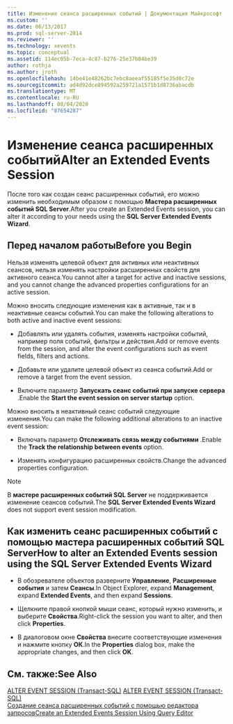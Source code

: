 ```yaml
---
title: Изменение сеанса расширенных событий | Документация Майкрософт
ms.custom: ''
ms.date: 06/13/2017
ms.prod: sql-server-2014
ms.reviewer: ''
ms.technology: xevents
ms.topic: conceptual
ms.assetid: 114ec05b-7eca-4c87-b276-25e37b84be39
author: rothja
ms.author: jroth
ms.openlocfilehash: 14be41e48262bc7ebc8aeeaf55185f5e35d0c72e
ms.sourcegitcommit: ad4d92dce894592a259721a1571b1d8736abacdb
ms.translationtype: MT
ms.contentlocale: ru-RU
ms.lasthandoff: 08/04/2020
ms.locfileid: "87654287"
---
```

# <a name="alter-an-extended-events-session"></a><span data-ttu-id="9e7ea-102">Изменение сеанса расширенных событий</span><span class="sxs-lookup"><span data-stu-id="9e7ea-102">Alter an Extended Events Session</span></span>
  <span data-ttu-id="9e7ea-103">После того как создан сеанс расширенных событий, его можно изменить необходимым образом с помощью **Мастера расширенных событий SQL Server**.</span><span class="sxs-lookup"><span data-stu-id="9e7ea-103">After you create an Extended Events session, you can alter it according to your needs using the **SQL Server Extended Events Wizard**.</span></span>  
  
## <a name="before-you-begin"></a><span data-ttu-id="9e7ea-104">Перед началом работы</span><span class="sxs-lookup"><span data-stu-id="9e7ea-104">Before you Begin</span></span>  
 <span data-ttu-id="9e7ea-105">Нельзя изменять целевой объект для активных или неактивных сеансов, нельзя изменять настройки расширенных свойств для активного сеанса.</span><span class="sxs-lookup"><span data-stu-id="9e7ea-105">You cannot alter a target for active and inactive sessions, and you cannot change the advanced properties configurations for an active session.</span></span>  
  
 <span data-ttu-id="9e7ea-106">Можно вносить следующие изменения как в активные, так и в неактивные сеансы событий.</span><span class="sxs-lookup"><span data-stu-id="9e7ea-106">You can make the following alterations to both active and inactive event sessions:</span></span>  
  
-   <span data-ttu-id="9e7ea-107">Добавлять или удалять события, изменять настройки событий, например поля событий, фильтры и действия.</span><span class="sxs-lookup"><span data-stu-id="9e7ea-107">Add or remove events from the session, and alter the event configurations such as event fields, filters and actions.</span></span>  
  
-   <span data-ttu-id="9e7ea-108">Добавьте или удалите целевой объект из сеанса событий.</span><span class="sxs-lookup"><span data-stu-id="9e7ea-108">Add or remove a target from the event session.</span></span>  
  
-   <span data-ttu-id="9e7ea-109">Включите параметр **Запускать сеанс событий при запуске сервера** .</span><span class="sxs-lookup"><span data-stu-id="9e7ea-109">Enable the **Start the event session on server startup** option.</span></span>  
  
 <span data-ttu-id="9e7ea-110">Можно вносить в неактивный сеанс событий следующие изменения.</span><span class="sxs-lookup"><span data-stu-id="9e7ea-110">You can make the following additional alterations to an inactive event session:</span></span>  
  
-   <span data-ttu-id="9e7ea-111">Включать параметр **Отслеживать связь между событиями** .</span><span class="sxs-lookup"><span data-stu-id="9e7ea-111">Enable the **Track the relationship between events** option.</span></span>  
  
-   <span data-ttu-id="9e7ea-112">Изменять конфигурацию расширенных свойств.</span><span class="sxs-lookup"><span data-stu-id="9e7ea-112">Change the advanced properties configuration.</span></span>  
  
> [!NOTE]  
>  <span data-ttu-id="9e7ea-113">В **мастере расширенных событий SQL Server** не поддерживается изменение сеансов событий.</span><span class="sxs-lookup"><span data-stu-id="9e7ea-113">The **SQL Server Extended Events Wizard** does not support event session modification.</span></span>  
  
## <a name="how-to-alter-an-extended-events-session-using-the-sql-server-extended-events-wizard"></a><span data-ttu-id="9e7ea-114">Как изменить сеанс расширенных событий с помощью мастера расширенных событий SQL Server</span><span class="sxs-lookup"><span data-stu-id="9e7ea-114">How to alter an Extended Events session using the SQL Server Extended Events Wizard</span></span>  
  
-   <span data-ttu-id="9e7ea-115">В обозревателе объектов разверните **Управление**, **Расширенные события** и затем **Сеансы**.</span><span class="sxs-lookup"><span data-stu-id="9e7ea-115">In Object Explorer, expand **Management**, expand **Extended Events**, and then expand **Sessions**.</span></span>  
  
-   <span data-ttu-id="9e7ea-116">Щелкните правой кнопкой мыши сеанс, который нужно изменить, и выберите **Свойства**.</span><span class="sxs-lookup"><span data-stu-id="9e7ea-116">Right-click the session you want to alter, and then click **Properties**.</span></span>  
  
-   <span data-ttu-id="9e7ea-117">В диалоговом окне **Свойства** внесите соответствующие изменения и нажмите кнопку **ОК**.</span><span class="sxs-lookup"><span data-stu-id="9e7ea-117">In the **Properties** dialog box, make the appropriate changes, and then click **OK**.</span></span>  
  
## <a name="see-also"></a><span data-ttu-id="9e7ea-118">См. также:</span><span class="sxs-lookup"><span data-stu-id="9e7ea-118">See Also</span></span>  
 <span data-ttu-id="9e7ea-119">[ALTER EVENT SESSION &#40;Transact-SQL&#41;](/sql/t-sql/statements/alter-event-session-transact-sql) </span><span class="sxs-lookup"><span data-stu-id="9e7ea-119">[ALTER EVENT SESSION &#40;Transact-SQL&#41;](/sql/t-sql/statements/alter-event-session-transact-sql) </span></span>  
 [<span data-ttu-id="9e7ea-120">Создание сеанса расширенных событий с помощью редактора запросов</span><span class="sxs-lookup"><span data-stu-id="9e7ea-120">Create an Extended Events Session Using Query Editor</span></span>](../../database-engine/create-an-extended-events-session-using-query-editor.md)  
  
  
